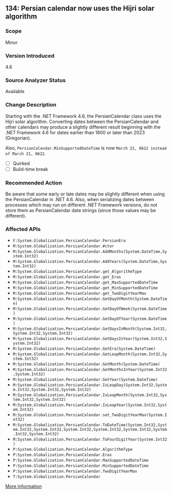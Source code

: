 ## 134: Persian calendar now uses the Hijri solar algorithm

### Scope
Minor

### Version Introduced
4.6

### Source Analyzer Status
Available

### Change Description
Starting with the .NET Framework 4.6, the PersianCalendar class uses the Hijri solar algorithm. Converting dates between the PersianCalendar and other calendars may produce a slightly different result beginning with the .NET Framework 4.6 for dates earlier than 1800 or later than 2023 (Gregorian).

Also, `PersianCalendar.MinSupportedDateTime` is now `March 22, 0622 instead of March 21, 0622`.

- [ ] Quirked
- [ ] Build-time break

### Recommended Action
Be aware that some early or late dates may be slightly different when using the PersianCalendar in .NET 4.6. Also, when serializing dates between processes which may run on different .NET Framework versions, do not store them as PersianCalendar date strings (since those values may be different).

### Affected APIs
* `F:System.Globalization.PersianCalendar.PersianEra`
* `M:System.Globalization.PersianCalendar.#ctor`
* `M:System.Globalization.PersianCalendar.AddMonths(System.DateTime,System.Int32)`
* `M:System.Globalization.PersianCalendar.AddYears(System.DateTime,System.Int32)`
* `M:System.Globalization.PersianCalendar.get_AlgorithmType`
* `M:System.Globalization.PersianCalendar.get_Eras`
* `M:System.Globalization.PersianCalendar.get_MaxSupportedDateTime`
* `M:System.Globalization.PersianCalendar.get_MinSupportedDateTime`
* `M:System.Globalization.PersianCalendar.get_TwoDigitYearMax`
* `M:System.Globalization.PersianCalendar.GetDayOfMonth(System.DateTime)`
* `M:System.Globalization.PersianCalendar.GetDayOfWeek(System.DateTime)`
* `M:System.Globalization.PersianCalendar.GetDayOfYear(System.DateTime)`
* `M:System.Globalization.PersianCalendar.GetDaysInMonth(System.Int32,System.Int32,System.Int32)`
* `M:System.Globalization.PersianCalendar.GetDaysInYear(System.Int32,System.Int32)`
* `M:System.Globalization.PersianCalendar.GetEra(System.DateTime)`
* `M:System.Globalization.PersianCalendar.GetLeapMonth(System.Int32,System.Int32)`
* `M:System.Globalization.PersianCalendar.GetMonth(System.DateTime)`
* `M:System.Globalization.PersianCalendar.GetMonthsInYear(System.Int32,System.Int32)`
* `M:System.Globalization.PersianCalendar.GetYear(System.DateTime)`
* `M:System.Globalization.PersianCalendar.IsLeapDay(System.Int32,System.Int32,System.Int32,System.Int32)`
* `M:System.Globalization.PersianCalendar.IsLeapMonth(System.Int32,System.Int32,System.Int32)`
* `M:System.Globalization.PersianCalendar.IsLeapYear(System.Int32,System.Int32)`
* `M:System.Globalization.PersianCalendar.set_TwoDigitYearMax(System.Int32)`
* `M:System.Globalization.PersianCalendar.ToDateTime(System.Int32,System.Int32,System.Int32,System.Int32,System.Int32,System.Int32,System.Int32,System.Int32)`
* `M:System.Globalization.PersianCalendar.ToFourDigitYear(System.Int32)`
* `P:System.Globalization.PersianCalendar.AlgorithmType`
* `P:System.Globalization.PersianCalendar.Eras`
* `P:System.Globalization.PersianCalendar.MaxSupportedDateTime`
* `P:System.Globalization.PersianCalendar.MinSupportedDateTime`
* `P:System.Globalization.PersianCalendar.TwoDigitYearMax`
* `T:System.Globalization.PersianCalendar`

[More information](https://msdn.microsoft.com/en-us/library/dn833125%28v=vs.110%29.aspx#Core)
